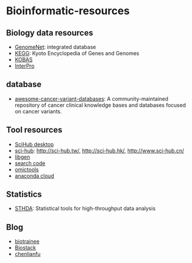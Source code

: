 # Bioinformatic-resources

## Biology data resources

* [GenomeNet](http://www.genome.jp/): integrated database 
* [KEGG](http://www.genome.jp/kegg/): Kyoto Encyclopedia of Genes and Genomes
* [KOBAS](http://kobas.cbi.pku.edu.cn/index.php)
* [InterPro](https://www.ebi.ac.uk/interpro/download.html)

## database
* [awesome-cancer-variant-databases](https://github.com/seandavi/awesome-cancer-variant-databases): A community-maintained repository of cancer clinical knowledge bases and databases focused on cancer variants.


## Tool resources

* [SciHub desktop](https://zhuanlan.zhihu.com/p/31809890)
* [sci-hub](http://sci-hub.hk/): http://sci-hub.tw/, http://sci-hub.hk/, http://www.sci-hub.cn/
* [libgen](http://gen.lib.rus.ec/)
* [search code](https://searchcode.com/)
* [omictools](https://omictools.com/)
* [anaconda cloud](https://anaconda.org)


## Statistics

* [STHDA](http://www.sthda.com/french/): Statistical tools for high-throughput data analysis


## Blog

* [biotrainee](https://vip.biotrainee.com/)
* [Biostack](http://www.biostack.org/)
* [chenlianfu](http://www.chenlianfu.com/)


